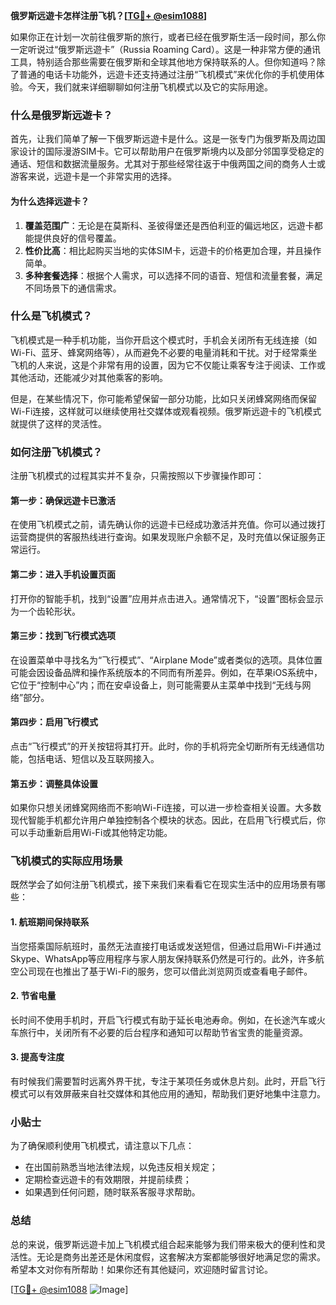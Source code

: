 **俄罗斯远遊卡怎样注册飞机？[[TG💪+ @esim1088](https://t.me/s/esim1088)]**

如果你正在计划一次前往俄罗斯的旅行，或者已经在俄罗斯生活一段时间，那么你一定听说过“俄罗斯远遊卡”（Russia Roaming Card）。这是一种非常方便的通讯工具，特别适合那些需要在俄罗斯和全球其他地方保持联系的人。但你知道吗？除了普通的电话卡功能外，远遊卡还支持通过注册“飞机模式”来优化你的手机使用体验。今天，我们就来详细聊聊如何注册飞机模式以及它的实际用途。

### 什么是俄罗斯远遊卡？

首先，让我们简单了解一下俄罗斯远遊卡是什么。这是一张专门为俄罗斯及周边国家设计的国际漫游SIM卡。它可以帮助用户在俄罗斯境内以及部分邻国享受稳定的通话、短信和数据流量服务。尤其对于那些经常往返于中俄两国之间的商务人士或游客来说，远遊卡是一个非常实用的选择。

#### 为什么选择远遊卡？
1. **覆盖范围广**：无论是在莫斯科、圣彼得堡还是西伯利亚的偏远地区，远遊卡都能提供良好的信号覆盖。
2. **性价比高**：相比起购买当地的实体SIM卡，远遊卡的价格更加合理，并且操作简单。
3. **多种套餐选择**：根据个人需求，可以选择不同的语音、短信和流量套餐，满足不同场景下的通信需求。

### 什么是飞机模式？

飞机模式是一种手机功能，当你开启这个模式时，手机会关闭所有无线连接（如Wi-Fi、蓝牙、蜂窝网络等），从而避免不必要的电量消耗和干扰。对于经常乘坐飞机的人来说，这是个非常有用的设置，因为它不仅能让乘客专注于阅读、工作或其他活动，还能减少对其他乘客的影响。

但是，在某些情况下，你可能希望保留一部分功能，比如只关闭蜂窝网络而保留Wi-Fi连接，这样就可以继续使用社交媒体或观看视频。俄罗斯远遊卡的飞机模式就提供了这样的灵活性。

### 如何注册飞机模式？

注册飞机模式的过程其实并不复杂，只需按照以下步骤操作即可：

#### 第一步：确保远遊卡已激活
在使用飞机模式之前，请先确认你的远遊卡已经成功激活并充值。你可以通过拨打运营商提供的客服热线进行查询。如果发现账户余额不足，及时充值以保证服务正常运行。

#### 第二步：进入手机设置页面
打开你的智能手机，找到“设置”应用并点击进入。通常情况下，“设置”图标会显示为一个齿轮形状。

#### 第三步：找到飞行模式选项
在设置菜单中寻找名为“飞行模式”、“Airplane Mode”或者类似的选项。具体位置可能会因设备品牌和操作系统版本的不同而有所差异。例如，在苹果iOS系统中，它位于“控制中心”内；而在安卓设备上，则可能需要从主菜单中找到“无线与网络”部分。

#### 第四步：启用飞行模式
点击“飞行模式”的开关按钮将其打开。此时，你的手机将完全切断所有无线通信功能，包括电话、短信以及互联网接入。

#### 第五步：调整具体设置
如果你只想关闭蜂窝网络而不影响Wi-Fi连接，可以进一步检查相关设置。大多数现代智能手机都允许用户单独控制各个模块的状态。因此，在启用飞行模式后，你可以手动重新启用Wi-Fi或其他特定功能。

### 飞机模式的实际应用场景

既然学会了如何注册飞机模式，接下来我们来看看它在现实生活中的应用场景有哪些：

#### 1. 航班期间保持联系
当您搭乘国际航班时，虽然无法直接打电话或发送短信，但通过启用Wi-Fi并通过Skype、WhatsApp等应用程序与家人朋友保持联系仍然是可行的。此外，许多航空公司现在也推出了基于Wi-Fi的服务，您可以借此浏览网页或查看电子邮件。

#### 2. 节省电量
长时间不使用手机时，开启飞行模式有助于延长电池寿命。例如，在长途汽车或火车旅行中，关闭所有不必要的后台程序和通知可以帮助节省宝贵的能量资源。

#### 3. 提高专注度
有时候我们需要暂时远离外界干扰，专注于某项任务或休息片刻。此时，开启飞行模式可以有效屏蔽来自社交媒体和其他应用的通知，帮助我们更好地集中注意力。

### 小贴士

为了确保顺利使用飞机模式，请注意以下几点：
- 在出国前熟悉当地法律法规，以免违反相关规定；
- 定期检查远遊卡的有效期限，并提前续费；
- 如果遇到任何问题，随时联系客服寻求帮助。

### 总结

总的来说，俄罗斯远遊卡加上飞机模式组合起来能够为我们带来极大的便利性和灵活性。无论是商务出差还是休闲度假，这套解决方案都能够很好地满足您的需求。希望本文对你有所帮助！如果你还有其他疑问，欢迎随时留言讨论。

[[TG💪+ @esim1088](https://t.me/s/esim1088) ![Image](https://i.postimg.cc/4NQfJmqS/Snipaste-2025-05-13-00-14-12.png)]